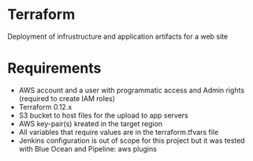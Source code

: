 # Terraform
Deployment of infrustructure and application artifacts for a web site

# Requirements
- AWS account and a user with programmatic access and Admin rights (required to create IAM roles)
- Terraform 0.12.x
- S3 bucket to host files for the upload to app servers
- AWS key-pair(s) kreated in the target region
- All variables that require values are in the terraform.tfvars file
- Jenkins configuration is out of scope for this project but it was tested with Blue Ocean and Pipeline: aws plugins 

